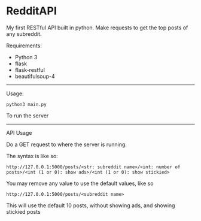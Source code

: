 # RedditAPI
My first RESTful API built in python. Make requests to get the top posts of any subreddit.

Requirements:
* Python 3
* flask
* flask-restful
* beautifulsoup-4

---

Usage:

```python3 main.py```

To run the server

---
API Usage

Do a GET request to where the server is running. 

The syntax is like so:

```http://127.0.0.1:5000/posts/<str: subreddit name>/<int: number of posts>/<int (1 or 0): show ads>/<int (1 or 0): show stickied>```

You may remove any value to use the default values, like so

```http://127.0.0.1:5000/posts/<subreddit name>```

This will use the default 10 posts, without showing ads, and showing stickied posts

